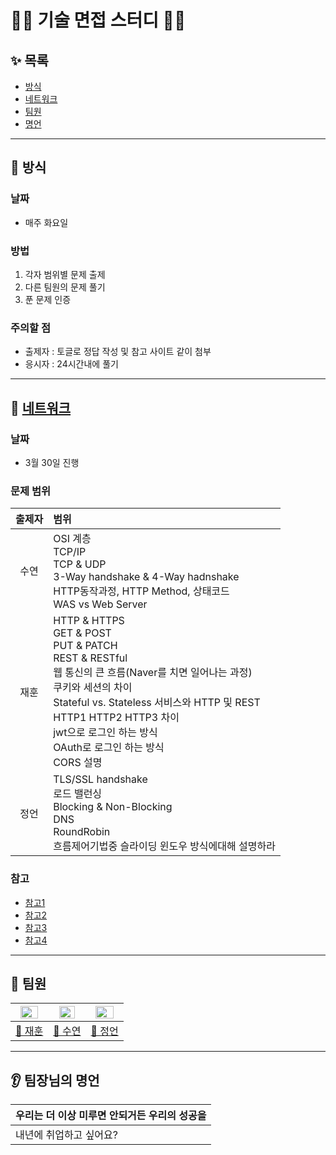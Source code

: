# 👨‍💻 기술 면접 스터디 👩‍💻

## ✨ 목록
- [방식](#-방식)
- [네트워크](#-네트워크)
- [팀원](#-팀원)
- [명언](#-팀장님의-명언)
---
## 📌 방식
### 날짜
- 매주 화요일
### 방법
1. 각자 범위별 문제 출제
2. 다른 팀원의 문제 풀기
3. 푼 문제 인증
### 주의할 점
- 출제자 : 토글로 정답 작성 및 참고 사이트 같이 첨부
- 응시자 : 24시간내에 풀기
---
## 📌 [네트워크](https://github.com/nuheajiohc/tech-interview-study/Network)
### 날짜
- 3월 30일 진행
  
### 문제 범위
|출제자|범위|
|:--:|:--|
|수연|OSI 계층<br>TCP/IP<br>TCP & UDP<br>3-Way handshake & 4-Way hadnshake<br>HTTP동작과정, HTTP Method, 상태코드<br>WAS vs Web Server|
|재훈|HTTP & HTTPS<br>GET & POST<br>PUT & PATCH<br>REST & RESTful<br>웹 통신의 큰 흐름(Naver를 치면 일어나는 과정)<br>쿠키와 세션의 차이<br>Stateful vs. Stateless 서비스와 HTTP 및 REST<br>HTTP1 HTTP2 HTTP3 차이<br>jwt으로 로그인 하는 방식<br>OAuth로 로그인 하는 방식<br>CORS 설명|
|정언|TLS/SSL handshake<br>로드 밸런싱<br>Blocking & Non-Blocking<br>DNS<br>RoundRobin<br>흐름제어기법중 슬라이딩 윈도우 방식에대해 설명하라|

### 참고
- [참고1](https://github.com/gyoogle/tech-interview-for-developer)
- [참고2](https://github.com/JaeYeopHan/Interview_Question_for_Beginner/tree/master/Network)
- [참고3](https://github.com/WooVictory/Ready-For-Tech-Interview)
- [참고4](https://github.com/devham76/tech-interview-study/blob/master/contents/network.md)

---
## 💬 팀원
|<center><img src = 'https://avatars.githubusercontent.com/u/113998025?v=4' width=80%></center>|<center><img src = 'https://avatars.githubusercontent.com/u/48740214?v=4' width=75%></center>|<center><img src = 'https://avatars.githubusercontent.com/u/66870933?v=4' width=80%></center>|
|:--:|:--:|:--:|
|[🍓 재훈](https://github.com/nuheajiohc) | [🥝 수연](https://github.com/soocy0718)| [🍑 정언](https://github.com/eonnypeach) |

---
## 👂 팀장님의 명언
|우리는 더 이상 미루면 안되거든 우리의 성공을|
|--|
|내년에 취업하고 싶어요?|
